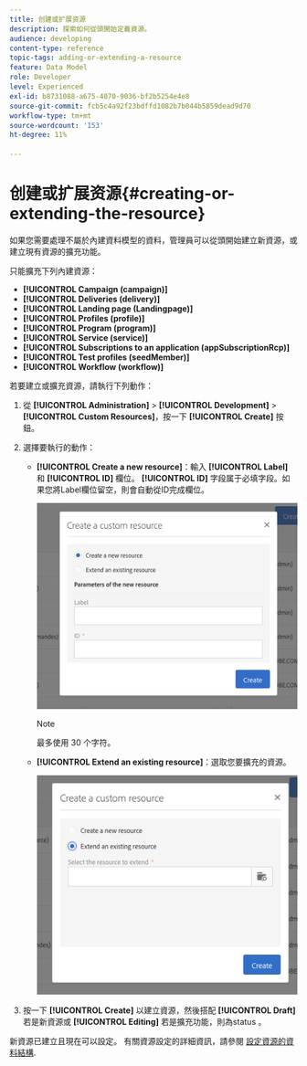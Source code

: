 ```yaml
---
title: 创建或扩展资源
description: 探索如何從頭開始定義資源。
audience: developing
content-type: reference
topic-tags: adding-or-extending-a-resource
feature: Data Model
role: Developer
level: Experienced
exl-id: b8731088-a675-4070-9036-bf2b5254e4e8
source-git-commit: fcb5c4a92f23bdffd1082b7b044b5859dead9d70
workflow-type: tm+mt
source-wordcount: '153'
ht-degree: 11%

---
```


# 创建或扩展资源{#creating-or-extending-the-resource}

如果您需要處理不屬於內建資料模型的資料，管理員可以從頭開始建立新資源，或建立現有資源的擴充功能。

只能擴充下列內建資源：

* **[!UICONTROL Campaign (campaign)]**
* **[!UICONTROL Deliveries (delivery)]**
* **[!UICONTROL Landing page (Landingpage)]**
* **[!UICONTROL Profiles (profile)]**
* **[!UICONTROL Program (program)]**
* **[!UICONTROL Service (service)]**
* **[!UICONTROL Subscriptions to an application (appSubscriptionRcp)]**
* **[!UICONTROL Test profiles (seedMember)]**
* **[!UICONTROL Workflow (workflow)]**

若要建立或擴充資源，請執行下列動作：

1. 從 **[!UICONTROL Administration]** > **[!UICONTROL Development]** > **[!UICONTROL Custom Resources]**，按一下 **[!UICONTROL Create]** 按鈕。
1. 選擇要執行的動作：

   * **[!UICONTROL Create a new resource]**：輸入 **[!UICONTROL Label]** 和 **[!UICONTROL ID]** 欄位。 **[!UICONTROL ID]** 字段属于必填字段。如果您將Label欄位留空，則會自動從ID完成欄位。

      ![](assets/schema_extension_2.png)

      >[!NOTE]
      >
      >最多使用 30 个字符。

   * **[!UICONTROL Extend an existing resource]**：選取您要擴充的資源。

      ![](assets/schema_extension_10.png)

1. 按一下 **[!UICONTROL Create]** 以建立資源，然後搭配 **[!UICONTROL Draft]** 若是新資源或 **[!UICONTROL Editing]** 若是擴充功能，則為status 。

新資源已建立且現在可以設定。 有關資源設定的詳細資訊，請參閱 [設定資源的資料結構](../../developing/using/configuring-the-resource-s-data-structure.md).
